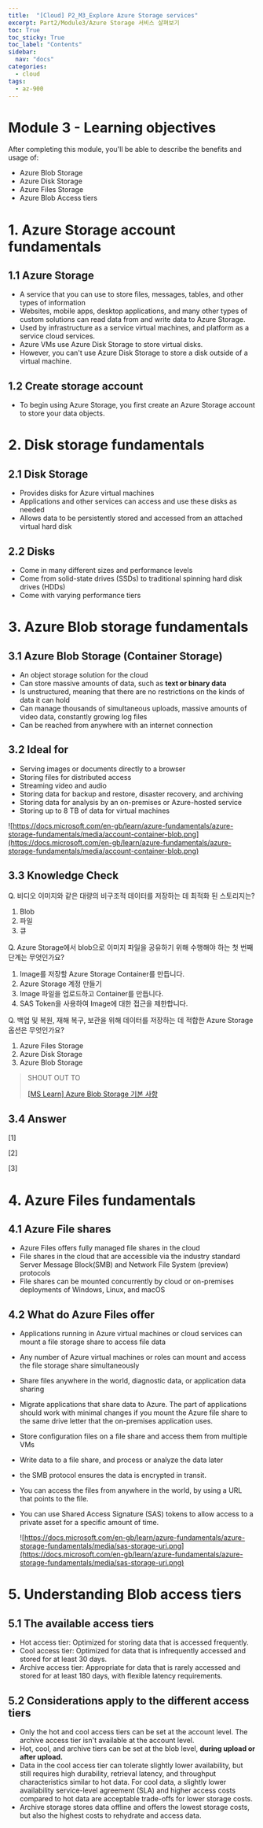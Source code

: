 ```yaml
---
title:  "[Cloud] P2_M3_Explore Azure Storage services"
excerpt: Part2/Module3/Azure Storage 서비스 살펴보기
toc: True
toc_sticky: True
toc_label: "Contents"
sidebar:
  nav: "docs"
categories:
  - cloud
tags:
  - az-900
---
```


# Module 3 - Learning objectives

After completing this module, you'll be able to describe the benefits and usage of:

- Azure Blob Storage
- Azure Disk Storage
- Azure Files Storage
- Azure Blob Access tiers

# 1. Azure Storage account fundamentals

## 1.1 Azure Storage

- A service that you can use to store files, messages, tables, and other types of information
- Websites, mobile apps, desktop applications, and many other types of custom solutions can read data from and write data to Azure Storage.
- Used by infrastructure as a service virtual machines, and platform as a service cloud services.
- Azure VMs use Azure Disk Storage to store virtual disks.
- However, you can't use Azure Disk Storage to store a disk outside of a virtual machine.

## 1.2 Create storage account

- To begin using Azure Storage, you first create an Azure Storage account to store your data objects.

# 2. Disk storage fundamentals

## 2.1 Disk Storage

- Provides disks for Azure virtual machines
- Applications and other services can access and use these disks as needed
- Allows data to be persistently stored and accessed from an attached virtual hard disk

## 2.2 Disks

- Come in many different sizes and performance levels
- Come from solid-state drives (SSDs) to traditional spinning hard disk drives (HDDs)
- Come with varying performance tiers

# 3. Azure Blob storage fundamentals

## 3.1 Azure Blob Storage (Container Storage)

- An object storage solution for the cloud
- Can store massive amounts of data, such as **text or binary data**
- Is unstructured, meaning that there are no restrictions on the kinds of data it can hold
- Can manage thousands of simultaneous uploads, massive amounts of video data, constantly growing log files
- Can be reached from anywhere with an internet connection

## 3.2 Ideal for

- Serving images or documents directly to a browser
- Storing files for distributed access
- Streaming video and audio
- Storing data for backup and restore, disaster recovery, and archiving
- Storing data for analysis by an on-premises or Azure-hosted service
- Storing up to 8 TB of data for virtual machines

![https://docs.microsoft.com/en-gb/learn/azure-fundamentals/azure-storage-fundamentals/media/account-container-blob.png](https://docs.microsoft.com/en-gb/learn/azure-fundamentals/azure-storage-fundamentals/media/account-container-blob.png)

## 3.3 Knowledge Check

Q. 비디오 이미지와 같은 대량의 비구조적 데이터를 저장하는 데 최적화 된 스토리지는?

1. Blob
2. 파일
3. 큐


Q. Azure Storage에서 blob으로 이미지 파일을 공유하기 위해 수행해야 하는 첫 번째 단계는 무엇인가요?

1. Image를 저장할 Azure Storage Container를 만듭니다.
2. Azure Storage 계정 만들기
3. Image 파일을 업로드하고 Container를 만듭니다.
4. SAS Token을 사용하여 Image에 대한 접근을 제한합니다.



Q. 백업 및 복원, 재해 복구, 보관을 위해 데이터를 저장하는 데 적합한 Azure Storage 옵션은 무엇인가요?

1. Azure Files Storage
2. Azure Disk Storage
3. Azure Blob Storage

> SHOUT OUT TO
>
>[[MS Learn] Azure Blob Storage 기본 사항](https://docs.microsoft.com/ko-kr/learn/modules/azure-storage-fundamentals/azure-blob-container-storage)

## 3.4 Answer

[1]

[2]

[3]

# 4. Azure Files fundamentals

## 4.1 Azure File shares

- Azure Files offers fully managed file shares in the cloud
- File shares in the cloud that are accessible via the industry standard Server Message Block(SMB) and Network File System (preview) protocols
- File shares can be mounted concurrently by cloud or on-premises deployments of Windows, Linux, and macOS

## 4.2 What do Azure Files offer

- Applications running in Azure virtual machines or cloud services can mount a file storage share to access file data
- Any number of Azure virtual machines or roles can mount and access the file storage share simultaneously
- Share files anywhere in the world, diagnostic data, or application data sharing
- Migrate applications that share data to Azure. The part of applications should work with minimal changes if you mount the Azure file share to the same drive letter that the on-premises application uses.
- Store configuration files on a file share and access them from multiple VMs
- Write data to a file share, and process or analyze the data later
- the SMB protocol ensures the data is encrypted in transit.
- You can access the files from anywhere in the world, by using a URL that points to the file.
- You can use Shared Access Signature (SAS) tokens to allow access to a private asset for a specific amount of time.

    ![https://docs.microsoft.com/en-gb/learn/azure-fundamentals/azure-storage-fundamentals/media/sas-storage-uri.png](https://docs.microsoft.com/en-gb/learn/azure-fundamentals/azure-storage-fundamentals/media/sas-storage-uri.png)

# 5. Understanding Blob access tiers

## 5.1 The available access tiers

- Hot access tier: Optimized for storing data that is accessed frequently.
- Cool access tier: Optimized for data that is infrequently accessed and stored for at least 30 days.
- Archive access tier: Appropriate for data that is rarely accessed and stored for at least 180 days, with flexible latency requirements.

## 5.2 Considerations apply to the different access tiers

- Only the hot and cool access tiers can be set at the account level. The archive access tier isn't available at the account level.
- Hot, cool, and archive tiers can be set at the blob level, **during upload or after upload.**
- Data in the cool access tier can tolerate slightly lower availability, but still requires high durability, retrieval latency, and throughput characteristics similar to hot data. For cool data, a slightly lower availability service-level agreement (SLA) and higher access costs compared to hot data are acceptable trade-offs for lower storage costs.
- Archive storage stores data offline and offers the lowest storage costs, but also the highest costs to rehydrate and access data.

